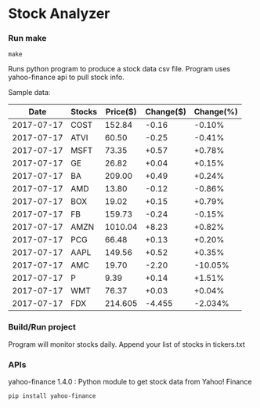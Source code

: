 # Stock Analyzer

### Run make
```
make
```

Runs python program to produce a stock data csv file. Program uses yahoo-finance api to pull stock info.

Sample data:

| Date| Stocks| Price($)| Change($)| Change(%) | 
| --- | --- | --- | --- | ---  | 
| 2017-07-17| COST| 152.84| -0.16| -0.10% | 
| 2017-07-17| ATVI| 60.50| -0.25| -0.41% | 
| 2017-07-17| MSFT| 73.35| +0.57| +0.78% | 
| 2017-07-17| GE| 26.82| +0.04| +0.15% | 
| 2017-07-17| BA| 209.00| +0.49| +0.24% | 
| 2017-07-17| AMD| 13.80| -0.12| -0.86% | 
| 2017-07-17| BOX| 19.02| +0.15| +0.79% | 
| 2017-07-17| FB| 159.73| -0.24| -0.15% | 
| 2017-07-17| AMZN| 1010.04| +8.23| +0.82% | 
| 2017-07-17| PCG| 66.48| +0.13| +0.20% | 
| 2017-07-17| AAPL| 149.56| +0.52| +0.35% | 
| 2017-07-17| AMC| 19.70| -2.20| -10.05% | 
| 2017-07-17| P| 9.39| +0.14| +1.51% | 
| 2017-07-17| WMT| 76.37| +0.03| +0.04% | 
| 2017-07-17| FDX| 214.605| -4.455| -2.034% | 

### Build/Run project

Program will monitor stocks daily. Append your list of stocks in tickers.txt

### APIs
yahoo-finance 1.4.0 : Python module to get stock data from Yahoo! Finance

```
pip install yahoo-finance
```

